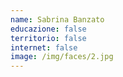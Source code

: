 ```yaml
---
name: Sabrina Banzato
educazione: false
territorio: false
internet: false
image: /img/faces/2.jpg
---
```

